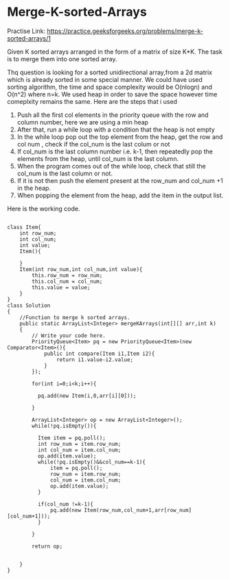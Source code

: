 # Merge-K-sorted-Arrays
Practise Link: https://practice.geeksforgeeks.org/problems/merge-k-sorted-arrays/1


Given K sorted arrays arranged in the form of a matrix of size K*K. The task is to merge them into one sorted array.

Thq question is looking for a sorted unidirectional array,from a 2d matrix which is already sorted in some special manner. We could have used sorting algorithm, the time and space complexity would be O(nlogn) and O(n^2) where n=k.
We used heap in order to save the space however time comeplxity remains the same. Here are the steps that i used
1. Push all the first col elements in the priority queue with the row and column number, here we are using a min heap
2. After that, run a while loop with a condition that the heap is not empty
3. In the while loop pop out the top element from the heap, get the row and col num , check if the col_num is the last colum or not
4. If col_num is the last column number i.e. k-1, then repeatedly pop the elements from the heap, until col_num is the last column.
5. When the program comes out of the while loop, check that still the col_num is the last column or not.
6. If it is not then push the element present at the row_num and col_num +1 in the heap.
7. When popping the element from the heap, add the item in the output list.


Here is the working code.
````

class Item{
    int row_num;
    int col_num;
    int value;
    Item(){
        
    }
    Item(int row_num,int col_num,int value){
        this.row_num = row_num;
        this.col_num = col_num;
        this.value = value;
    }
}
class Solution
{
    //Function to merge k sorted arrays.
    public static ArrayList<Integer> mergeKArrays(int[][] arr,int k) 
    {
        // Write your code here.
        PriorityQueue<Item> pq = new PriorityQueue<Item>(new Comparator<Item>(){
            public int compare(Item i1,Item i2){
                return i1.value-i2.value;
            }
        });
        
        for(int i=0;i<k;i++){
         
          pq.add(new Item(i,0,arr[i][0]));   
         
        }
        
        ArrayList<Integer> op = new ArrayList<Integer>();
        while(!pq.isEmpty()){
          
          Item item = pq.poll();
          int row_num = item.row_num;
          int col_num = item.col_num;
          op.add(item.value);
          while(!pq.isEmpty()&&col_num==k-1){
              item = pq.poll();
              row_num = item.row_num;
              col_num = item.col_num;
              op.add(item.value);
          }
          
          if(col_num !=k-1){
              pq.add(new Item(row_num,col_num+1,arr[row_num][col_num+1]));
          }
          
        }
        
        return op;
        
        
    }
}

```````
